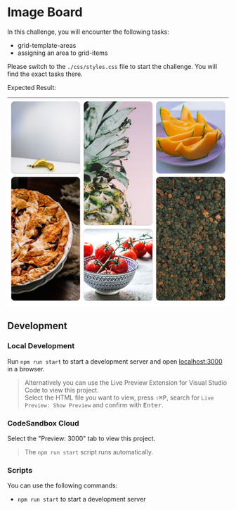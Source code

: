 # Image Board

In this challenge, you will encounter the following tasks:

- grid-template-areas
- assigning an area to grid-items

Please switch to the `./css/styles.css` file to start the challenge. You will find the exact tasks there.

Expected Result:

![result](./assets/grid-challenge_image-board.png)

## Development

### Local Development

Run `npm run start` to start a development server and open [localhost:3000](http://localhost:3000) in a browser.

> Alternatively you can use the Live Preview Extension for Visual Studio Code to view this project.  
> Select the HTML file you want to view, press <kbd>⇧</kbd><kbd>⌘</kbd><kbd>P</kbd>, search for `Live Preview: Show Preview` and confirm with <kbd>Enter</kbd>.

### CodeSandbox Cloud

Select the "Preview: 3000" tab to view this project.

> The `npm run start` script runs automatically.

### Scripts

You can use the following commands:

- `npm run start` to start a development server
